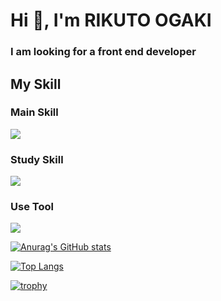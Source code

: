 <h1 align="left">Hi 👋, I'm RIKUTO OGAKI</h1>
<h3 align="left">I am looking for a front end developer</h3>

<h2 align="left">My Skill</h2>
<h3>Main Skill</h3>
<p align="left">
  <a href="https://skillicons.dev">
    <img src="https://skillicons.dev/icons?i=html,css,scss,javascript,typescript,react,nextjs,vite" />
  </a>
</p>
<h3>Study Skill</h3>
<p align="left">
  <a href="https://skillicons.dev">
    <img src="https://skillicons.dev/icons?i=python,php,mysql,postgresql,flutter,prisma,docker" />
  </a>
</p>
<h3>Use Tool</h3>
<p align="left">
  <a href="https://skillicons.dev">
    <img src="https://skillicons.dev/icons?i=vscode,figma,ai,ps,pr,discord,notion" />
  </a>
</p>




[![Anurag's GitHub stats](https://github-readme-stats.vercel.app/api?username=RikutoOgaki&show_icons=true&theme=radical&count_private=true&hide=prs,issues&bg_color=dc143c&title_color=fff&text_color=fff)](https://github.com/RikutoOgaki/github-readme-stats)

[![Top Langs](https://github-readme-stats.vercel.app/api/top-langs/?username=RikutoOgaki&theme=shadow_red&show__icons=true&layout=compact)](https://github.com/RikutoOgaki/github-readme-stats) 


[![trophy](https://github-profile-trophy.vercel.app/?username=RikutoOgaki&theme=dark_lover)](https://github.com/ryo-ma/github-profile-trophy)
